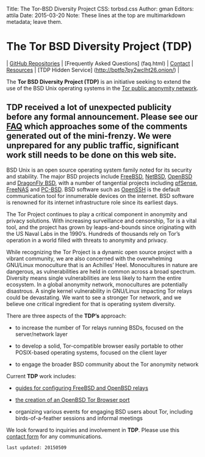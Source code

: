 Title: The Tor-BSD Diversity Project
CSS: torbsd.css
Author: gman
Editors: attila
Date: 2015-03-20
Note: These lines at the top are multimarkdown metadata; leave them.

# The Tor BSD Diversity Project (TDP) #

| [GitHub Repositories](https://github.com/torbsd) | [Frequently Asked Questions] (faq.html) |  [Contact](contact.html) | [Resources](resources.html) | [TDP Hidden Service] (http://bptfp7py2wclht26.onion/) |

The __Tor BSD Diversity Project (TDP)__ is an initiative seeking to extend the use of the BSD Unix operating systems in the [Tor public anonymity network](https://www.torproject.org).

## __TDP__ received a lot of unexpected publicity before any formal announcement. Please see our [FAQ](faq.html) which approaches some of the comments generated out of the mini-frenzy. We were unprepared for any public traffic, significant work still needs to be done on this web site. ##

BSD Unix is an open source operating system family noted for its security and stability. The major BSD projects include [FreeBSD](https://www.freebsd.org), [NetBSD](https://www.netbsd.org), [OpenBSD](http://www.openbsd.org) and [DragonFly BSD](http://www.dragonflybsd.org), with a number of tangential projects including [pfSense](https://www.pfsense.org), [FreeNAS](https://www.freenas.org) and [PC-BSD](https://www.pcbsd.org). BSD software such as [OpenSSH](http://www.openssh.com) is the default communication tool for innumerable devices on the internet. BSD software is renowned for its internet infrastructure role since its earliest days.

The Tor Project continues to play a critical component in anonymity and privacy solutions. With increasing surveillance and censorship, Tor is a vital tool, and the project has grown by leaps-and-bounds since originating with the US Naval Labs in the 1990’s. Hundreds of thousands rely on Tor’s operation in a world filled with threats to anonymity and privacy.

While recognizing the Tor Project is a dynamic open source project with a vibrant community, we are also concerned with the overwhelming GNU/Linux monoculture that is an Achilles’ Heel. Monocultures in nature are dangerous, as vulnerabilities are held in common across a broad spectrum. Diversity
means single vulnerabilities are less likely to harm the entire ecosystem. In a global anonymity network, monocultures are potentially disastrous. A single kernel vulnerability in GNU/Linux impacting Tor relays could be devastating. We want to see a stronger Tor network, and we believe one critical ingredient for that is operating
system diversity.

There are three aspects of the __TDP’s__ approach:

* to increase the number of Tor relays running BSDs, focused on the server/network layer

* to develop a solid, Tor-compatible browser easily portable to other POSIX-based operating systems, focused on the client layer

* to engage the broader BSD community about the Tor anonymity network

Current __TDP__ work includes:

* [guides for configuring FreeBSD and OpenBSD relays](relay-guides.html)

* [the creation of an OpenBSD Tor Browser port](https://github.com/torbsd/openbsd-ports)

* organizing various events for engaging BSD users about Tor, including birds-of-a-feather sessions and informal meetings

We look forward to inquiries and involvement in __TDP__. Please use this
[contact form](contact.html) for any communications.

`last updated: 20150509`
